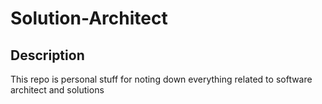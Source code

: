 # Solution-Architect

## Description
This repo is personal stuff for noting down everything related to software architect and solutions
